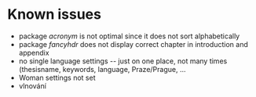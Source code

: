 # Known issues
- package *acronym* is not optimal since it does not sort alphabetically
- package *fancyhdr* does not display correct chapter in introduction and appendix
- no single language settings -- just on one place, not many times (thesisname, keywords, language, Praze/Prague, ...
- Woman settings not set
- vlnování
